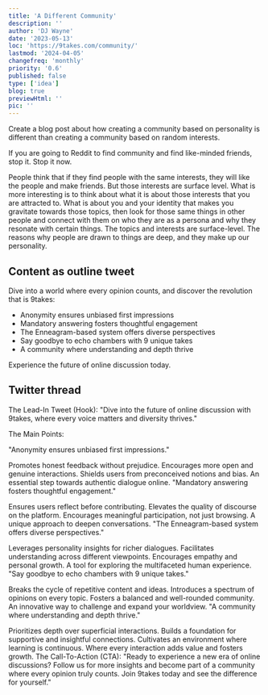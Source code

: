 ```yaml
---
title: 'A Different Community'
description: ''
author: 'DJ Wayne'
date: '2023-05-13'
loc: 'https://9takes.com/community/'
lastmod: '2024-04-05'
changefreq: 'monthly'
priority: '0.6'
published: false
type: ['idea']
blog: true
previewHtml: ''
pic: ''
---
```


<!-- todo -->

Create a blog post about how creating a community based on personality is different than creating a community based on random interests.

If you are going to Reddit to find community and find like-minded friends, stop it. Stop it now.

People think that if they find people with the same interests, they will like the people and make friends. But those interests are surface level. What is more interesting is to think about what it is about those interests that you are attracted to. What is about you and your identity that makes you gravitate towards those topics, then look for those same things in other people and connect with them on who they are as a persona and why they resonate with certain things. The topics and interests are surface-level. The reasons why people are drawn to things are deep, and they make up our personality.

## Content as outline tweet

Dive into a world where every opinion counts, and discover the revolution that is 9takes:

- Anonymity ensures unbiased first impressions
- Mandatory answering fosters thoughtful engagement
- The Enneagram-based system offers diverse perspectives
- Say goodbye to echo chambers with 9 unique takes
- A community where understanding and depth thrive

Experience the future of online discussion today.

## Twitter thread

The Lead-In Tweet (Hook):
"Dive into the future of online discussion with 9takes, where every voice matters and diversity thrives."

The Main Points:

"Anonymity ensures unbiased first impressions."

Promotes honest feedback without prejudice.
Encourages more open and genuine interactions.
Shields users from preconceived notions and bias.
An essential step towards authentic dialogue online.
"Mandatory answering fosters thoughtful engagement."

Ensures users reflect before contributing.
Elevates the quality of discourse on the platform.
Encourages meaningful participation, not just browsing.
A unique approach to deepen conversations.
"The Enneagram-based system offers diverse perspectives."

Leverages personality insights for richer dialogues.
Facilitates understanding across different viewpoints.
Encourages empathy and personal growth.
A tool for exploring the multifaceted human experience.
"Say goodbye to echo chambers with 9 unique takes."

Breaks the cycle of repetitive content and ideas.
Introduces a spectrum of opinions on every topic.
Fosters a balanced and well-rounded community.
An innovative way to challenge and expand your worldview.
"A community where understanding and depth thrive."

Prioritizes depth over superficial interactions.
Builds a foundation for supportive and insightful connections.
Cultivates an environment where learning is continuous.
Where every interaction adds value and fosters growth.
The Call-To-Action (CTA):
"Ready to experience a new era of online discussions? Follow us for more insights and become part of a community where every opinion truly counts. Join 9takes today and see the difference for yourself."
